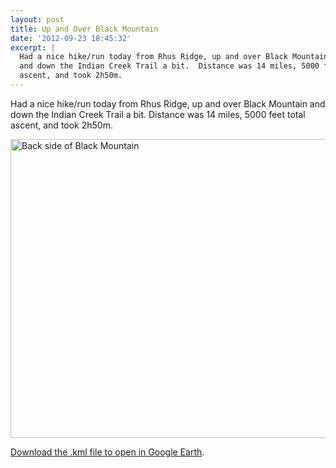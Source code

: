 ```yaml
---
layout: post
title: Up and Over Black Mountain
date: '2012-09-23 18:45:32'
excerpt: |
  Had a nice hike/run today from Rhus Ridge, up and over Black Mountain
  and down the Indian Creek Trail a bit.  Distance was 14 miles, 5000 feet total
  ascent, and took 2h50m.
---
```


Had a nice hike/run today from Rhus Ridge, up and over Black Mountain and down the Indian Creek Trail a bit. Distance was 14 miles, 5000 feet total ascent, and took 2h50m.

<a href="http://www.flickr.com/photos/thenobot/8016529292/" title="Back side of Black Mountain by thenobot, on Flickr"><img src="https://farm9.staticflickr.com/8305/8016529292_1df1b6f5e1_z.jpg" width="640" height="478" alt="Back side of Black Mountain"></a>

<a href="/20120923-rhus_ridge_over_black_mountain.kml">Download the .kml file to open in Google Earth</a>.
